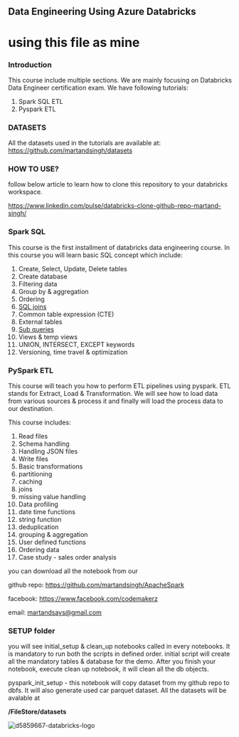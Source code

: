 ## Data Engineering Using Azure Databricks
# using this file as mine

### Introduction

This course include multiple sections. We are mainly focusing on Databricks Data Engineer certification exam. We have following tutorials:
1. Spark SQL ETL
2. Pyspark ETL

### DATASETS
All the datasets used in the tutorials are available at: https://github.com/martandsingh/datasets

### HOW TO USE?
follow below article to learn how to clone this repository to your databricks workspace.

https://www.linkedin.com/pulse/databricks-clone-github-repo-martand-singh/

### Spark SQL
This course is the first installment of databricks data engineering course. In this course you will learn basic SQL concept which include:
1. Create, Select, Update, Delete tables
1. Create database
1. Filtering data
1. Group by & aggregation
1. Ordering
1. [SQL joins](https://www.scaler.com/topics/sql/joins-in-sql/)
1. Common table expression (CTE)
1. External tables
1. [Sub queries](https://www.geeksforgeeks.org/sql-subquery/)
1. Views & temp views
1. UNION, INTERSECT, EXCEPT keywords
1. Versioning, time travel & optimization

### PySpark ETL
This course will teach you how to perform ETL pipelines using pyspark. ETL stands for Extract, Load & Transformation. We will see how to load data from various sources & process it and finally will load the process data to our destination.

This course includes:
1. Read files
2. Schema handling
3. Handling JSON files
4. Write files
5. Basic transformations
6. partitioning
7. caching
8. joins
9. missing value handling
10. Data profiling
11. date time functions
12. string function
13. deduplication 
14. grouping & aggregation
15. User defined functions
16. Ordering data
17. Case study - sales order analysis



you can download all the notebook from our 

github repo: https://github.com/martandsingh/ApacheSpark

facebook: https://www.facebook.com/codemakerz

email: martandsays@gmail.com

### SETUP folder
you will see initial_setup & clean_up notebooks called in every notebooks. It is mandatory to run both the scripts in defined order. initial script will create all the mandatory tables & database for the demo. After you finish your notebook, execute clean up notebook, it will clean all the db objects.

pyspark_init_setup - this notebook will copy dataset from my github repo to dbfs. It will also generate used car parquet dataset. All the datasets will be avalable at

**/FileStore/datasets**


![d5859667-databricks-logo](https://user-images.githubusercontent.com/32331579/174993501-dc93102a-ec36-4607-a3dc-ab67a54a341b.png)
